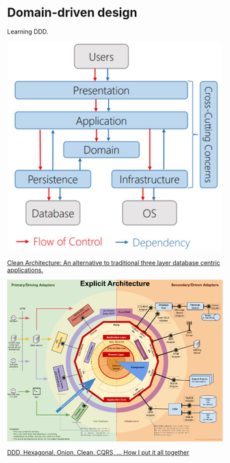# Domain-driven design
Learning DDD.

![DependenciesBetweenLayers.jpg](doc/DependenciesBetweenLayers.jpg)

[Clean Architecture: An alternative to traditional three layer database centric applications.](http://www.pinte.ro/Blog/DesignPatterns/Clean-Architecture-An-alternative-to-traditional-three-layer-database-centric-applications/37)

![ExplicitArchitecture.png](doc/ExplicitArchitecture.png)

[DDD, Hexagonal, Onion, Clean, CQRS, … How I put it all together](https://herbertograca.com/2017/11/16/explicit-architecture-01-ddd-hexagonal-onion-clean-cqrs-how-i-put-it-all-together)
